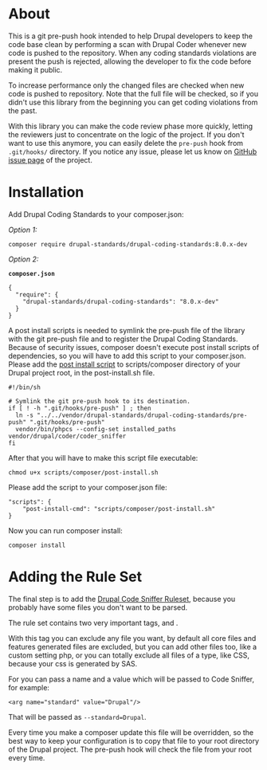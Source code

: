 About
=====

This is a git pre-push hook intended to help Drupal developers to keep the code
base clean by performing a scan with Drupal Coder whenever new code is pushed to
the repository. When any coding standards violations are present the push is 
rejected, allowing the developer to fix the code before making it public.

To increase performance only the changed files are checked when new code is
pushed to repository. Note that the full file will be checked, so if you didn't
use this library from the beginning you can get coding violations from the past.

With this library you can make the code review phase more quickly, letting the 
reviewers just to concentrate on the logic of the project. If you don't want to
use this anymore, you can easily delete the `pre-push` hook from `.git/hooks/` 
directory. If you notice any issue, please let us know on [GitHub issue page](https://github.com/danielpopdan/drupal-coding-standards/issues)
of the project.


Installation
=====

Add Drupal Coding Standards to your composer.json:

*Option 1:* 

```
composer require drupal-standards/drupal-coding-standards:8.0.x-dev
```

*Option 2:*

**`composer.json`**

```
{
  "require": {
    "drupal-standards/drupal-coding-standards": "8.0.x-dev"
  }
}
```

A post install scripts is needed to symlink the pre-push file of the 
library with the git pre-push file and to register the Drupal Coding Standards.
Because of security issues, composer doesn't execute post install scripts of 
dependencies, so you will have to add this script to your composer.json. Please 
add the [post install script](https://github.com/danielpopdan/drupal-coding-standards/blob/master/scripts/composer/post-install.sh)
to scripts/composer directory of your Drupal project root, in the
post-install.sh file. 

```
#!/bin/sh

# Symlink the git pre-push hook to its destination.
if [ ! -h ".git/hooks/pre-push" ] ; then
  ln -s "../../vendor/drupal-standards/drupal-coding-standards/pre-push" ".git/hooks/pre-push"
  vendor/bin/phpcs --config-set installed_paths vendor/drupal/coder/coder_sniffer
fi
```

After that you will have to make this script file executable:

```
chmod u+x scripts/composer/post-install.sh
```

Please add the script to your composer.json file:
 
```
"scripts": {
    "post-install-cmd": "scripts/composer/post-install.sh"
}
```

Now you can run composer install:

```
composer install
```

Adding the Rule Set
=====

The final step is to add the [Drupal Code Sniffer Ruleset](https://github.com/danielpopdan/drupal-coding-standards/blob/master/drupalcs.xml),
because you probably have some files you don't want to be parsed.

The rule set contains two very important tags, <exclude-pattern> and <arg>.

*<exclude-pattern>*
With this tag you can exclude any file you want, by default all core files and 
features generated files are excluded, but you can add other files too, like a 
custom setting php, or you can totally exclude all files of a type, like CSS,
because your css is generated by SAS. 

*<arg>*
For <arg> you can pass a name and a value which will be passed to Code Sniffer, 
for example: 

```
<arg name="standard" value="Drupal"/>
```

That will be passed as `--standard=Drupal`. 

Every time you make a composer update this file will be overridden, so the best 
way to keep your configuration is to copy that file to your root directory of 
the Drupal project. The pre-push hook will check the file from your root every
time.


